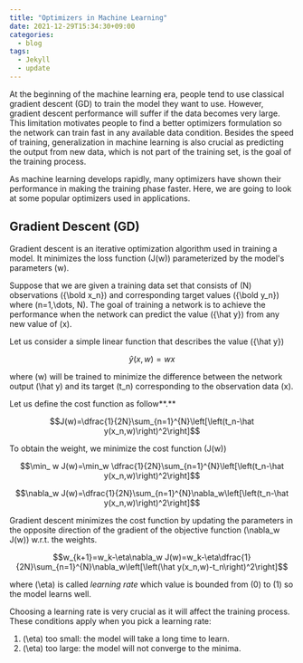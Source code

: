 ```yaml
---
title: "Optimizers in Machine Learning"
date: 2021-12-29T15:34:30+09:00
categories:
  - blog
tags:
  - Jekyll
  - update
---
```


At the beginning of the machine learning era, people tend to use classical gradient descent (GD) to train the model they want to use. However, gradient descent performance will suffer if the data becomes very large. This limitation motivates people to find a better optimizers formulation so the network can train fast in any available data condition. Besides the speed of training, generalization in machine learning is also crucial as predicting the output from new data, which is not part of the training set, is the goal of the training process.

As machine learning develops rapidly, many optimizers have shown their performance in making the training phase faster. Here, we are going to look at some popular optimizers used in applications.

## Gradient Descent (GD)

Gradient descent is an iterative optimization algorithm used in training a model. It minimizes the loss function \(J(w)\) parameterized by the model's parameters \(w\).

Suppose that we are given a training data set that consists of \(N\) observations \(\{\bold x_n\}\) and corresponding target values \(\{\bold y_n\}\) where \(n=1,\dots, N\). The goal of training a network is to achieve the performance when the network can predict the value \({\hat y}\) from any new value of \(x\). 

Let us consider a simple linear function that describes the value \({\hat y}\) 

$$\hat y(x,w) = wx$$

where \(w\) will be trained to minimize the difference between the network output \(\hat y\) and its target \(t_n\) corresponding to the observation data \(x\).

Let us define the cost function as follow**.**

$$J(w)=\dfrac{1}{2N}\sum_{n=1}^{N}\left[\left(t_n-\hat y(x_n,w)\right)^2\right]$$

To obtain the weight, we minimize the cost function \(J(w)\)

$$\min_ w J(w)=\min_w \dfrac{1}{2N}\sum_{n=1}^{N}\left[\left(t_n-\hat y(x_n,w)\right)^2\right]$$

$$\nabla_w J(w)=\dfrac{1}{2N}\sum_{n=1}^{N}\nabla_w\left[\left(t_n-\hat y(x_n,w)\right)^2\right]$$

Gradient descent minimizes the cost function by updating the parameters in the opposite direction of the gradient of the objective function  \(\nabla_w J(w)\) w.r.t. the weights.

$$w_{k+1}=w_k-\eta\nabla_w J(w)=w_k-\eta\dfrac{1}{2N}\sum_{n=1}^{N}\nabla_w\left[\left(\hat y(x_n,w)-t_n\right)^2\right]$$

where \(\eta\) is called *learning rate* which value is bounded from \(0\) to \(1\) so the model learns well.

Choosing a learning rate is very crucial as it will affect the training process. These conditions apply when you pick a learning rate:

1. \(\eta\) too small: the model will take a long time to learn.
2. \(\eta\) too large: the model will not converge to the minima.
